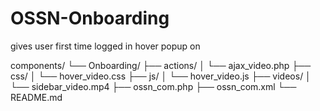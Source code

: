 # OSSN-Onboarding
gives user first time logged in hover popup on

components/
└── Onboarding/
    ├── actions/
    │   └── ajax_video.php
    ├── css/
    │   └── hover_video.css
    ├── js/
    │   └── hover_video.js
    ├── videos/
    │   └── sidebar_video.mp4
    ├── ossn_com.php
    ├── ossn_com.xml
    └── README.md

